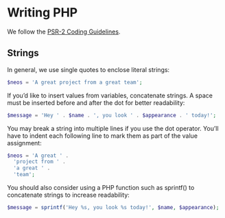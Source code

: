 Writing PHP
=================

We follow the [PSR-2 Coding Guidelines](https://github.com/php-fig/fig-standards/tree/master/accepted).

## Strings

In general, we use single quotes to enclose literal strings:

```php
$neos = 'A great project from a great team';
```

If you’d like to insert values from variables, concatenate strings. A space must be inserted before and after the dot for better readability:

```php
$message = 'Hey ' . $name . ', you look ' . $appearance . ' today!';
```

You may break a string into multiple lines if you use the dot operator. You’ll have to indent each following line to mark them as part of the value assignment:

```php
$neos = 'A great ' .
  'project from ' .
  'a great ' .
  'team';
```

You should also consider using a PHP function such as sprintf() to concatenate strings to increase readability:

```php
$message = sprintf('Hey %s, you look %s today!', $name, $appearance);
```
